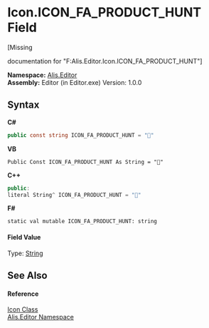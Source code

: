# Icon.ICON_FA_PRODUCT_HUNT Field
 

\[Missing <summary> documentation for "F:Alis.Editor.Icon.ICON_FA_PRODUCT_HUNT"\]

**Namespace:**&nbsp;<a href="b150ade4-39de-a232-5f06-d3cdc1b2c538">Alis.Editor</a><br />**Assembly:**&nbsp;Editor (in Editor.exe) Version: 1.0.0

## Syntax

**C#**<br />
``` C#
public const string ICON_FA_PRODUCT_HUNT = ""
```

**VB**<br />
``` VB
Public Const ICON_FA_PRODUCT_HUNT As String = ""
```

**C++**<br />
``` C++
public:
literal String^ ICON_FA_PRODUCT_HUNT = ""
```

**F#**<br />
``` F#
static val mutable ICON_FA_PRODUCT_HUNT: string
```


#### Field Value
Type: <a href="https://docs.microsoft.com/dotnet/api/system.string" target="_blank">String</a>

## See Also


#### Reference
<a href="cc0f883c-67f8-f772-c6d7-a60b129f22a7">Icon Class</a><br /><a href="b150ade4-39de-a232-5f06-d3cdc1b2c538">Alis.Editor Namespace</a><br />